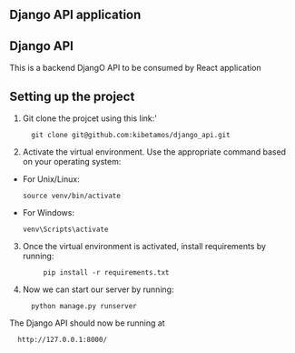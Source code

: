 
## Django API application

## Django API </br>

This is a backend DjangO API to be consumed by React application</br>

## Setting up the project 

1. Git clone the projcet using this link:'
   
         git clone git@github.com:kibetamos/django_api.git


3. Activate the virtual environment. Use the appropriate command based on your operating system:

- For Unix/Linux:
  ```
  source venv/bin/activate
  ```

- For Windows:
  ```
  venv\Scripts\activate
  ```

3. Once the virtual environment is activated, install requirements by running:

            pip install -r requirements.txt

4. Now we can start our server by running:

         python manage.py runserver

The Django API should now be running at 

      http://127.0.0.1:8000/

